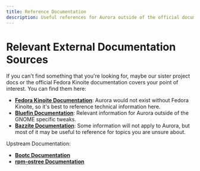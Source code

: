 ```yaml
---
title: Reference Documentation
description: Useful references for Aurora outside of the official documentation.
---
```


# Relevant External Documentation Sources

If you can't find something that you're looking for, maybe our sister project docs or the official Fedora Kinoite documentation covers your point of interest. You can find them here:

- [**Fedora Kinoite Documentation**](https://docs.fedoraproject.org/en-US/fedora-kinoite/): Aurora would not exist without Fedora Kinoite, so it's best to reference technical information here.
- [**Bluefin Documentation**](https://docs.projectbluefin.io/): Relevant information for Aurora outside of the GNOME specific tweaks.
- [**Bazzite Documentation**](https://docs.bazzite.gg): Some information will not apply to Aurora, but most of it may be useful to reference for topics you are unsure about.

Upstream Documentation:

- [**Bootc Documentation**](https://bootc-dev.github.io/bootc/)
- [**rpm-ostree Documentation**](https://coreos.github.io/rpm-ostree/)
